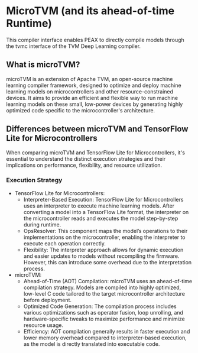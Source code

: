 # MicroTVM (and its ahead-of-time Runtime)

This compiler interface enables PEAX to directly compile models through the tvmc interface of the TVM Deep Learning compiler.

## What is microTVM?

microTVM is an extension of Apache TVM, an open-source machine learning compiler framework, designed to optimize and deploy machine learning models on microcontrollers and other resource-constrained devices.
It aims to provide an efficient and flexible way to run machine learning models on these small, low-power devices by generating highly optimized code specific to the microcontroller's architecture.

## Differences between microTVM and TensorFlow Lite for Microcontrollers

When comparing microTVM and TensorFlow Lite for Microcontrollers, it's essential to understand the distinct execution strategies and their implications on performance, flexibility, and resource utilization.

### Execution Strategy

* TensorFlow Lite for Microcontrollers:
  * Interpreter-Based Execution: TensorFlow Lite for Microcontrollers uses an interpreter to execute machine learning models. After converting a model into a TensorFlow Lite format, the interpreter on the microcontroller reads and executes the model step-by-step during runtime.
  * OpsResolver: This component maps the model’s operations to their implementations on the microcontroller, enabling the interpreter to execute each operation correctly.
  * Flexibility: The interpreter approach allows for dynamic execution and easier updates to models without recompiling the firmware. However, this can introduce some overhead due to the interpretation process.
* microTVM:
  * Ahead-of-Time (AOT) Compilation: microTVM uses an ahead-of-time compilation strategy. Models are compiled into highly optimized, low-level C code tailored to the target microcontroller architecture before deployment.
  * Optimized Code Generation: The compilation process includes various optimizations such as operator fusion, loop unrolling, and hardware-specific tweaks to maximize performance and minimize resource usage.
  * Efficiency: AOT compilation generally results in faster execution and lower memory overhead compared to interpreter-based execution, as the model is directly translated into executable code.